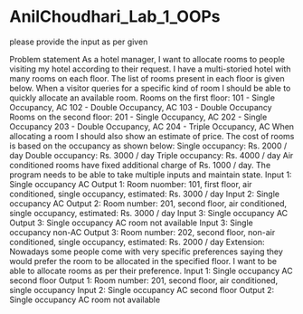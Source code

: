 # AnilChoudhari_Lab_1_OOPs

please provide the input as per given 


Problem statement
As a hotel manager, I want to allocate rooms to people visiting
my hotel according to their request. I have a multi-storied
hotel with many rooms on each floor. The list of rooms
present in each floor is given below. When a visitor queries
for a specific kind of room I should be able to quickly allocate
an available room.
Rooms on the first
floor:
101 - Single
Occupancy, AC
102 - Double
Occupancy, AC
103 - Double
Occupancy
Rooms on the second
floor:
201 - Single Occupancy,
AC
202 - Single Occupancy
203 - Double Occupancy,
AC
204 - Triple Occupancy,
AC
When allocating a room I should also show an estimate of
price. The cost of rooms is based on the occupancy as
shown below:
Single occupancy: Rs. 2000 / day
Double occupancy: Rs. 3000 / day
Triple occupancy: Rs. 4000 / day
Air conditioned rooms have fixed additional charge of Rs.
1000 / day.
The program needs to be able to take multiple inputs and
maintain state.
Input 1:
Single occupancy AC
Output 1:
Room nuomber: 101, first floor, air conditioned, single
occupancy, estimated: Rs. 3000 / day
Input 2:
Single occupancy AC
Output 2:
Room number: 201, second floor, air conditioned, single
occupancy, estimated: Rs. 3000 / day
Input 3:
Single occupancy AC
Output 3:
Single occupancy AC room not available
Input 3:
Single occupancy non-AC
Output 3:
Room number: 202, second floor, non-air conditioned, single
occupancy, estimated: Rs. 2000 / day
Extension: Nowadays some people come with very specific
preferences saying they would prefer the room to be allocated
in the specified floor. I want to be able to allocate rooms as per
their preference.
Input 1:
Single occupancy AC second floor
Output 1:
Room number: 201, second floor, air conditioned, single
occupancy
Input 2:
Single occupancy AC second floor
Output 2:
Single occupancy AC room not available
